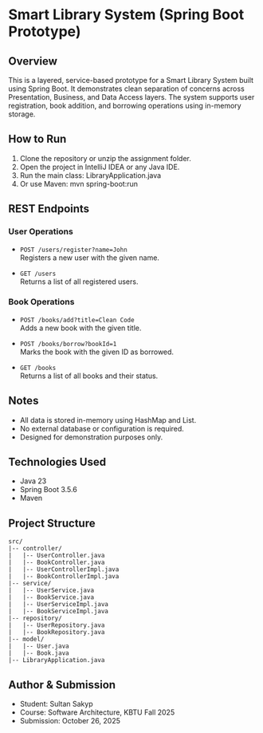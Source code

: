 # Smart Library System (Spring Boot Prototype)

## Overview
This is a layered, service-based prototype for a Smart Library System built using Spring Boot. It demonstrates clean separation of concerns across Presentation, Business, and Data Access layers. The system supports user registration, book addition, and borrowing operations using in-memory storage.

## How to Run

1. Clone the repository or unzip the assignment folder.
2. Open the project in IntelliJ IDEA or any Java IDE.
3. Run the main class:
LibraryApplication.java
4. Or use Maven:
mvn spring-boot:run


## REST Endpoints

### User Operations
- `POST /users/register?name=John`  
  Registers a new user with the given name.

- `GET /users`  
  Returns a list of all registered users.

### Book Operations
- `POST /books/add?title=Clean Code`  
  Adds a new book with the given title.

- `POST /books/borrow?bookId=1`  
  Marks the book with the given ID as borrowed.

- `GET /books`  
  Returns a list of all books and their status.

## Notes
- All data is stored in-memory using HashMap and List.
- No external database or configuration is required.
- Designed for demonstration purposes only.

## Technologies Used
- Java 23
- Spring Boot 3.5.6
- Maven

## Project Structure
```
src/
|-- controller/
|   |-- UserController.java
|   |-- BookController.java
|   |-- UserControllerImpl.java
|   |-- BookControllerImpl.java
|-- service/
|   |-- UserService.java
|   |-- BookService.java
|   |-- UserServiceImpl.java
|   |-- BookServiceImpl.java
|-- repository/
|   |-- UserRepository.java
|   |-- BookRepository.java
|-- model/
|   |-- User.java
|   |-- Book.java
|-- LibraryApplication.java
```



## Author & Submission
- Student: Sultan Sakyp
- Course: Software Architecture, KBTU Fall 2025
- Submission: October 26, 2025
